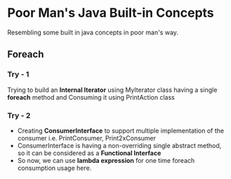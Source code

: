 # Poor Man's Java Built-in Concepts
Resembling some built in java concepts in poor man's way.

## Foreach
### Try - 1
Trying to build an **Internal Iterator** using MyIterator class having a single **foreach** method and Consuming it using PrintAction class

### Try - 2
- Creating **ConsumerInterface** to support multiple implementation of the consumer  i.e. PrintConsumer, Print2xConsumer
- ConsumerInterface is having a non-overriding single abstract method, so it can be considered as a **Functional Interface**
- So now, we can use **lambda expression** for one time foreach consumption usage here. 
